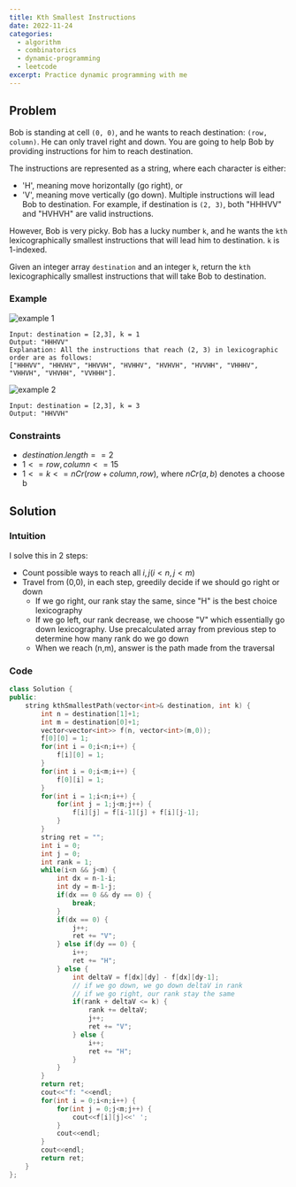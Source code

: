 ```yaml
---
title: Kth Smallest Instructions
date: 2022-11-24
categories:
  - algorithm
  - combinatorics
  - dynamic-programming
  - leetcode
excerpt: Practice dynamic programming with me
---
```


## Problem

Bob is standing at cell `(0, 0)`, and he wants to reach destination: `(row, column)`. He can only travel right and down. You are going to help Bob by providing instructions for him to reach destination.

The instructions are represented as a string, where each character is either:

- 'H', meaning move horizontally (go right), or
- 'V', meaning move vertically (go down).
  Multiple instructions will lead Bob to destination. For example, if destination is `(2, 3)`, both "HHHVV" and "HVHVH" are valid instructions.

However, Bob is very picky. Bob has a lucky number `k`, and he wants the `kth` lexicographically smallest instructions that will lead him to destination. `k` is 1-indexed.

Given an integer array `destination` and an integer `k`, return the `kth` lexicographically smallest instructions that will take Bob to destination.

### Example

![example 1](https://assets.leetcode.com/uploads/2020/10/12/ex1.png)

```
Input: destination = [2,3], k = 1
Output: "HHHVV"
Explanation: All the instructions that reach (2, 3) in lexicographic order are as follows:
["HHHVV", "HHVHV", "HHVVH", "HVHHV", "HVHVH", "HVVHH", "VHHHV", "VHHVH", "VHVHH", "VVHHH"].
```

![example 2](https://assets.leetcode.com/uploads/2020/10/12/ex3.png)

```
Input: destination = [2,3], k = 3
Output: "HHVVH"
```

### Constraints

- $destination.length == 2$
- $1 <= row, column <= 15$
- $1 <= k <= nCr(row + column, row)$, where $nCr(a, b)$ denotes a choose b

## Solution

### Intuition

I solve this in 2 steps:

- Count possible ways to reach all $i,j (i<n, j<m)$
- Travel from (0,0), in each step, greedily decide if we should go right or down
  - If we go right, our rank stay the same, since "H" is the best choice lexicography
  - If we go left, our rank decrease, we choose "V" which essentially go down lexicography. Use precalculated array from previous step to determine how many rank do we go down
  - When we reach (n,m), answer is the path made from the traversal

### Code

```cpp
class Solution {
public:
    string kthSmallestPath(vector<int>& destination, int k) {
        int n = destination[1]+1;
        int m = destination[0]+1;
        vector<vector<int>> f(n, vector<int>(m,0));
        f[0][0] = 1;
        for(int i = 0;i<n;i++) {
            f[i][0] = 1;
        }
        for(int i = 0;i<m;i++) {
            f[0][i] = 1;
        }
        for(int i = 1;i<n;i++) {
            for(int j = 1;j<m;j++) {
                f[i][j] = f[i-1][j] + f[i][j-1];
            }
        }
        string ret = "";
        int i = 0;
        int j = 0;
        int rank = 1;
        while(i<n && j<m) {
            int dx = n-1-i;
            int dy = m-1-j;
            if(dx == 0 && dy == 0) {
                break;
            }
            if(dx == 0) {
                j++;
                ret += "V";
            } else if(dy == 0) {
                i++;
                ret += "H";
            } else {
                int deltaV = f[dx][dy] - f[dx][dy-1];
                // if we go down, we go down deltaV in rank
                // if we go right, our rank stay the same
                if(rank + deltaV <= k) {
                    rank += deltaV;
                    j++;
                    ret += "V";
                } else {
                    i++;
                    ret += "H";
                }
            }
        }
        return ret;
        cout<<"f: "<<endl;
        for(int i = 0;i<n;i++) {
            for(int j = 0;j<m;j++) {
                cout<<f[i][j]<<' ';
            }
            cout<<endl;
        }
        cout<<endl;
        return ret;
    }
};
```
